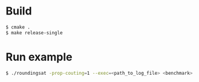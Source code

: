 
# Build
```bash
$ cmake .
$ make release-single
```


# Run example
```bash
$ ./roundingsat -prop-couting=1 --exec=<path_to_log_file> <benchmark> 
```
